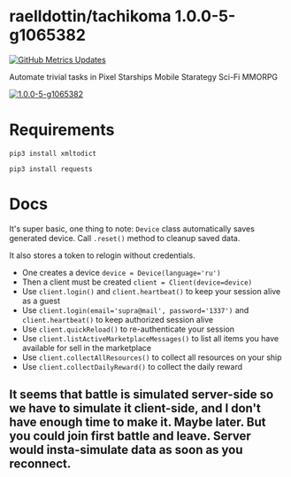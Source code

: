 <!---
This file is auto-generate by a github hook please modify README.template if you don't want to loose your work
-->
# raelldottin/tachikoma 1.0.0-5-g1065382
[![GitHub Metrics Updates](https://github.com/raelldottin/tachikoma/actions/workflows/daily-run.yml/badge.svg)](https://github.com/raelldottin/tachikoma/actions/workflows/dail-run.yml)

Automate trivial tasks in Pixel Starships Mobile Starategy Sci-Fi MMORPG

[![ 1.0.0-5-g1065382 ](https://github.com/raelldottin/tachikoma/blob/main/pixelbot.png)](https://github.com/raelldottin/tachikoma/blob/main/pixelbot.png)

# Requirements

`pip3 install xmltodict`

`pip3 install requests`

# Docs

It's super basic, one thing to note: `Device` class automatically saves generated device. Call `.reset()` method to cleanup saved data.

It also stores a token to relogin without credentials.

* One creates a device `device = Device(language='ru')`
* Then a client must be created `client = Client(device=device)`
* Use `client.login()` and `client.heartbeat()` to keep your session alive as a guest
* Use `client.login(email='supra@mail', password='1337')` and `client.heartbeat()` to keep authorized session alive
* Use `client.quickReload()` to re-authenticate your session
* Use `client.listActiveMarketplaceMessages()` to list all items you have available for sell in the marketplace
* Use `client.collectAllResources()` to collect all resources on your ship
* Use `client.collectDailyReward()` to collect the daily reward

It seems that battle is simulated server-side so we have to simulate it client-side, and I don't have enough time to make it. Maybe later.
But you could join first battle and leave. Server would insta-simulate data as soon as you reconnect.
---

